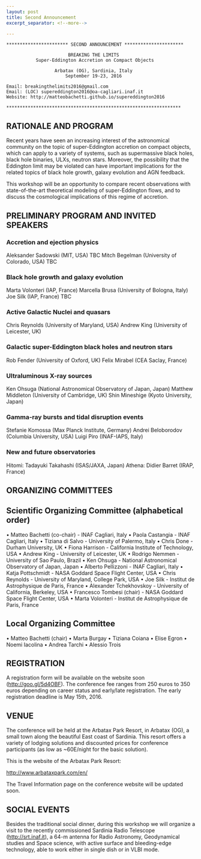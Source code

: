 ```yaml
---
layout: post
title: Second Announcement
excerpt_separator: <!--more-->

---
```



    *********************** SECOND ANNOUNCEMENT **********************

                           BREAKING THE LIMITS
               Super-Eddington Accretion on Compact Objects

                      Arbatax (OG), Sardinia, Italy
                          September 19-23, 2016

    Email: breakingthelimits2016@gmail.com
    Email: (LOC) supereddington2016@oa-cagliari.inaf.it
    Website: http://matteobachetti.github.io/supereddington2016

    *****************************************************************

<!--more-->

RATIONALE AND PROGRAM
---------------------

Recent years have seen an increasing interest of the astronomical community on the topic of super-Eddington accretion on compact objects, which can apply to a variety of systems, such as supermassive black holes, black hole binaries, ULXs, neutron stars. Moreover, the possibility that the Eddington limit may be violated can have important implications for the related topics of black hole growth, galaxy evolution and AGN feedback.

This workshop will be an opportunity to compare recent observations with state-of-the-art theoretical modeling of super-Eddington flows, and to discuss the cosmological implications of this regime of accretion.

PRELIMINARY PROGRAM AND INVITED SPEAKERS
----------------------------------------

### Accretion and ejection physics

Aleksander Sadowski (MIT, USA) TBC
Mitch Begelman (University of Colorado, USA) TBC

### Black hole growth and galaxy evolution

Marta Volonteri (IAP, France)
Marcella Brusa (University of Bologna, Italy)
Joe Silk (IAP, France) TBC

### Active Galactic Nuclei and quasars

Chris Reynolds (University of Maryland, USA)
Andrew King (University of Leicester, UK)

### Galactic super-Eddington black holes and neutron stars

Rob Fender (University of Oxford, UK)
Felix Mirabel (CEA Saclay, France)

### Ultraluminous X-ray sources

Ken Ohsuga (National Astronomical Observatory of Japan, Japan)
Matthew Middleton (University of Cambridge, UK)
Shin Mineshige (Kyoto University, Japan)

### Gamma-ray bursts and tidal disruption events

Stefanie Komossa (Max Planck Institute, Germany)
Andrei Beloborodov (Columbia University, USA)
Luigi Piro (INAF-IAPS, Italy)

### New and future observatories

Hitomi: Tadayuki Takahashi (ISAS/JAXA, Japan)
Athena: Didier Barret (IRAP, France)


ORGANIZING COMMITTEES
---------------------

## Scientific Organizing Committee (alphabetical order)

• Matteo Bachetti (co-chair) - INAF Cagliari, Italy
• Paola Castangia - INAF Cagliari, Italy
• Tiziana di Salvo - University of Palermo, Italy
• Chris Done - Durham University, UK
• Fiona Harrison - California Institute of Technology, USA
• Andrew King - University of Leicester, UK
• Rodrigo Nemmen - University of Sao Paulo, Brazil
• Ken Ohsuga - National Astronomical Observatory of Japan, Japan
• Alberto Pellizzoni - INAF Cagliari, Italy
• Katja Pottschmidt - NASA Goddard Space Flight Center, USA
• Chris Reynolds - University of Maryland, College Park, USA
• Joe Silk - Institut de Astrophysique de Paris, France
• Alexander Tchekhovskoy - University of California, Berkeley, USA
• Francesco Tombesi (chair) - NASA Goddard Space Flight Center, USA
• Marta Volonteri - Institut de Astrophysique de Paris, France

## Local Organizing Committee

• Matteo Bachetti (chair)
• Marta Burgay
• Tiziana Coiana
• Elise Egron
• Noemi Iacolina
• Andrea Tarchi
• Alessio Trois


REGISTRATION
------------

A registration form will be available on the website soon (http://goo.gl/5d4OBF). The conference fee ranges from 250 euros to 350 euros depending on career status and early/late registration. The early registration deadline is May 15th, 2016.

VENUE
-----

The conference will be held at the Arbatax Park Resort, in Arbatax (OG), a small town along the beautiful East coast of Sardinia. This resort offers a variety of lodging solutions and discounted prices for conference participants (as low as ~60E/night for the basic solution).

This is the website of the Arbatax Park Resort:

http://www.arbataxpark.com/en/

The Travel Information page on the conference website will be updated soon.

SOCIAL EVENTS
-------------

Besides the traditional social dinner, during this workshop we will organize a visit to the recently commissioned Sardinia Radio Telescope (http://srt.inaf.it), a 64-m antenna for Radio Astronomy, Geodynamical studies and Space science, with active surface and bleeding-edge technology, able to work either in single dish or in VLBI mode.
